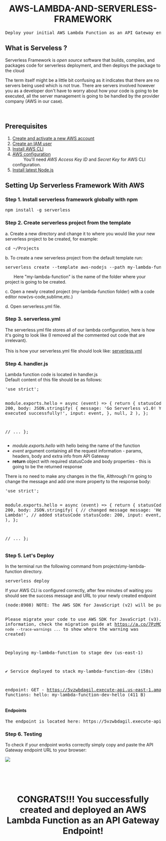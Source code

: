 <html>

<body>
<h1 align = "center">AWS-LAMBDA-AND-SERVERLESS-FRAMEWORK</h1>

<pre>Deploy your initial AWS Lambda Function as an API Gateway endpoint by leveraging the power of the Serverless Framework </pre>
  <h2>What is Serveless ?</h2>
  <p>Serverless Framework is <em>open source</em> software that builds, compiles, and packages code for serverless deployment, and then deploys the package to the    cloud</p>
  <p>The term itself might be a little bit confusing as it indicates that there are no servers being used which is not true. There are servers involved however you as a developer don't have to worry about how your code is going to be executed, all the server management is going to be handled by the provider company (AWS in our case).</p>
  
<br>
<h2>Prerequisites</h2>
<ol>
<li>
<a href = "https://aws.amazon.com/premiumsupport/knowledge-center/create-and-activate-aws-account/">Create and activate a new AWS account</a>
</li>

<li>
<a href = "https://docs.aws.amazon.com/IAM/latest/UserGuide/id_users_create.html">Create an IAM user</a>
</li>
<li>
<a href="https://docs.aws.amazon.com/cli/latest/userguide/getting-started-install.html">Install AWS CLI </a>
</li>
<li>
<a href = "https://docs.aws.amazon.com/cli/latest/userguide/cli-configure-quickstart.html#cli-configure-quickstart-config">AWS configuration</a>
</li>
&nbsp; &nbsp; &nbsp;&nbsp; &nbsp; You'll need  <em> AWS Access Key ID</em> and <em>Secret Key</em> for AWS CLI configuration. </mark>
<li>
<a href = "https://nodejs.org/en/">Install latest Node.js</a>
</li>
</ol>
<h2>Setting Up Serverless Framework With AWS</h2>
<h3>Step 1. Install serverless framework globally with npm</h3>
<pre>npm install -g serverless</pre>

<h3>Step 2. Create serverless project from the template</h3>

<p>a. Create a new directory and change it to where you would like your new serverless project to be created, for example:</p>
<pre>cd ~/Projects</pre>

<p>b. To create a new serverless project from the default template run:</p>
<pre>serverless create --template aws-nodejs --path my-lambda-function</pre>
<p>&nbsp;&nbsp;&nbsp;&nbsp;&nbsp;&nbsp; Here "my-lambda-function" is the name of the folder where your project is going to be created.</p>

<p>c. Open a newly created project (my-lambda-function folder) with a code editor now(vs-code,sublime,etc.)</p>
<p>d. Open serverless.yml file.</p>

<h3>Step 3. serverless.yml</h3>
<p>The serverless.yml file stores all of our lambda configuration, here is how it's going to look like (I removed all the commented out code that are irrelevant).<br><br>
This is how your serverless.yml file should look like: 
<a href = "https://github.com/devpeak/AWS-LAMBDA-AND-SERVERLESS-FRAMEWORK/blob/master/my-lambda-function/serverless.yml">serverless.yml</a></p>


<h3>Step 4. handler.js</h3>

<p>Lambda function code is located in handler.js <br>
Default content of this file should be as follows:</p>
<pre>'use strict';

module.exports.hello = async (event) => {
  return {
    statusCode: 200,
    body: JSON.stringify(
      {
        message: 'Go Serverless v1.0! Your function executed successfully!',
        input: event,
      },
      null,
      2
    ),
  };

  // ...
};
</pre>
<ul>
<li><em>module.exports.hello</em> with hello being the name of the function</li>
<li><em>event</em> argument containing all the request information - params, headers, body and extra info from API Gateway </li>
<li><strong>return</strong> object with required statusCode and body properties - this is going to be the returned response</li>
</ul>
<p>There is no need to make any changes in the file, Althrough I'm going to change the message and add one more property to the response body:</p>
<pre>'use strict';

module.exports.hello = async (event) => {
  return {
    statusCode: 200,
    body: JSON.stringify(
      {
        // changed message
        message: 'Hello from AWS Lambda!',
        // added statusCode
        statusCode: 200,
        input: event,
      },
      null,
      2
    ),
  };

  // ...
};
</pre>

<h3>Step 5. Let's Deploy</h3>
In the terminal run the following command from projects\my-lambda-function directory.
<pre>serverless deploy</pre>
<p>If your AWS CLI is configured correctly, after few minutes of waiting you should see the success message and URL to your newly created endpoint</p>
 <pre>(node:8908) NOTE: The AWS SDK for JavaScript (v2) will be put into maintenance mode in 2023.

Please migrate your code to use AWS SDK for JavaScript (v3).
For more information, check the migration guide at https://a.co/7PzMCcy
(Use `node --trace-warnings ...` to show where the warning was created)

Deploying my-lambda-function to stage dev (us-east-1)

✔ Service deployed to stack my-lambda-function-dev (158s)

endpoint: GET - https://5vzwbdagil.execute-api.us-east-1.amazonaws.com/dev/hello
functions:
  hello: my-lambda-function-dev-hello (411 B)</pre>
  
  <h4>Endpoints</h4>
  <pre>The endpoint is located here: https://5vzwbdagil.execute-api.us-east-1.amazonaws.com/dev/hello </pre>

<h3>Step 6. Testing</h3>
<p>To check if your endpoint works correctly simply copy and paste the API Gateway endpoint URL to your browser:</p>
<img src = "https://user-images.githubusercontent.com/100518568/220396569-478f99e4-80c1-4608-a6bd-279d9d0fd625.png">

<br><br><br>
<h1 align ="center">CONGRATS!!! You successfully created and deployed an AWS Lambda Function as an API Gateway Endpoint!</h1>
</body>


</html>

